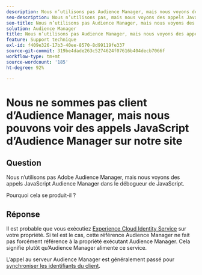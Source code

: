 ```yaml
---
description: Nous n’utilisons pas Audience Manager, mais nous voyons des appels JavaScript Audience Manager dans le débogueur de JavaScript. Pourquoi ?
seo-description: Nous n’utilisons pas, mais nous voyons des appels JavaScript Audience Manager dans le débogueur de JavaScript. Pourquoi ?
seo-title: Nous n’utilisons pas Audience Manager, mais nous voyons des appels JavaScript Audience Manager dans le débogueur de JavaScript. Pourquoi ?
solution: Audience Manager
title: Nous n’utilisons pas Audience Manager, mais nous voyons des appels JavaScript Audience Manager dans le débogueur de JavaScript. Pourquoi ?
feature: Support technique
exl-id: f409e326-17b3-40ee-8570-8d99119fe337
source-git-commit: 319be4dade263c5274624f07616b404decb7066f
workflow-type: tm+mt
source-wordcount: '185'
ht-degree: 92%

---
```


# Nous ne sommes pas client d’Audience Manager, mais nous pouvons voir des appels JavaScript d’Audience Manager sur notre site

## Question

Nous n’utilisons pas Adobe Audience Manager, mais nous voyons des appels JavaScript Audience Manager dans le débogueur de JavaScript.

Pourquoi cela se produit-il ?

## Réponse

Il est probable que vous exécutiez [Experience Cloud Identity Service](https://experienceleague.adobe.com/docs/id-service/using/home.html) sur votre propriété. Si tel est le cas, cette référence Audience Manager ne fait pas forcément référence à la propriété exécutant Audience Manager. Cela signifie plutôt qu’Audience Manager alimente ce service.

L’appel au serveur Audience Manager est généralement passé pour [synchroniser les identifiants du client](https://experienceleague.adobe.com/docs/id-service/using/id-service-api/methods/setcustomerids.html).
